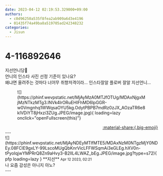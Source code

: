 ```yaml
---
date: 2023-04-12 02:19:53.329000+09:00
authors:
  - c0d96250a535f8fea2ab909a6d3e4196
  - 01435f74a49ba8a519705ad242348232
categories:
  - Jisun
---
```


# 4-116892646

<div class="post-container" markdown="1">
<div class="content-container md-sidebar__scrollwrap" markdown="1">

지선언니당🫶<br>언니의 인스타 사진 선정 기준이 있나요?<br>왜냐면 올려주는 것마다 너어무 취향저격이라... 인스타잘알 플로버 잘알 지선언니...
<figure markdown="1">
![](https://phinf.wevpstatic.net/MjAyMzA0MTJfOTUg/MDAxNjgxMjMzNTkzMTg3.lNVk4lrORuEHIFhMD6lpGGR-w0Vmgnhq1WWqsaOYU5kg.OdytPBPB7mdRz0zJX_AOzaTR6e8kIVDiYT8jHxzi3ZUg.JPEG/image.jpg){ loading=lazy onclick="openFullscreen(this)"}
</figure>


</div>
</div>

<div style="text-align: right;" markdown="1">
<a href="https://weverse.io/fromis9/fanpost/4-116892646" style="text-align: right;">:material-share:{.big-emoji}</a>
</div>
---

<div class="comments-container md-sidebar__scrollwrap" markdown="1">
<div class="comment" markdown="1">
<div class='id-container' markdown="1">
![](https://phinf.wevpstatic.net/MjAyNDEyMTlfMTE5/MDAxNzM0NTgzMjY0NDEy.08FClE9gxLY-99LscoMUgQbKnrVicLFFWSqmAi3eGLEg.hXV0n-tPyoIqjwYMPRrQ8Zn9aHvy3-B2llL4LWAZ_bEg.JPEG/image.jpg?type=s72){ pfp loading=lazy }
**<span class="artist">지선</span>** <small>Apr 12 2023, 02:21</small><br>
</div>
<div class='comment-body' markdown="1">
나 요즘 감성은 아니지 아노?
</div>
</div>
</div>
---
